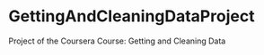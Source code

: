 GettingAndCleaningDataProject
=============================

Project of the Coursera Course: Getting and Cleaning Data
